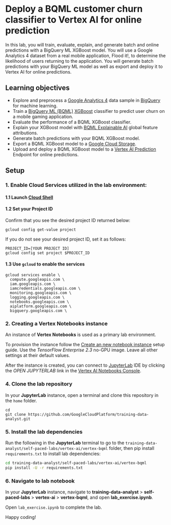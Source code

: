 # Deploy a BQML customer churn classifier to Vertex AI for online prediction

In this lab, you will train, evaluate, explain, and generate batch and online predictions with a BigQuery ML XGBoost model. You will use a Google Analytics 4 dataset from a real mobile application, Flood it!, to determine the likelihood of users returning to the application. You will generate batch predictions with your BigQuery ML model as well as export and deploy it to Vertex AI for online predictions.

## Learning objectives

* Explore and preprocess a [Google Analytics 4](https://support.google.com/analytics/answer/7029846) data sample in [BigQuery]() for machine learning.  
* Train a [BigQuery ML (BQML)](https://cloud.google.com/bigquery-ml) [XGBoost](https://xgboost.readthedocs.io/en/latest/) classifier to predict user churn on a mobile gaming application.
* Evaluate the performance of a BQML XGBoost classifier.
* Explain your XGBoost model with [BQML Explainable AI](https://cloud.google.com/bigquery-ml/docs/reference/standard-sql/bigqueryml-syntax-xai-overview) global feature attributions.
* Generate batch predictions with your BQML XGBoost model.
* Export a BQML XGBoost model to a [Google Cloud Storage](https://cloud.google.com/storage).
* Upload and deploy a BQML XGBoost model to a [Vertex AI Prediction](https://cloud.google.com/vertex-ai/docs/predictions/getting-predictions) Endpoint for online predictions.

## Setup

### 1. Enable Cloud Services utilized in the lab environment:

#### 1.1 Launch [Cloud Shell](https://cloud.google.com/shell/docs/launching-cloud-shell)

#### 1.2 Set your Project ID

Confirm that you see the desired project ID returned below:
```
gcloud config get-value project
```

If you do not see your desired project ID, set it as follows:
```
PROJECT_ID=[YOUR PROJECT ID]
gcloud config set project $PROJECT_ID
```

#### 1.3 Use `gcloud` to enable the services

```
gcloud services enable \
  compute.googleapis.com \
  iam.googleapis.com \
  iamcredentials.googleapis.com \
  monitoring.googleapis.com \
  logging.googleapis.com \
  notebooks.googleapis.com \
  aiplatform.googleapis.com \
  bigquery.googleapis.com \
```

### 2. Creating a Vertex Notebooks instance

An instance of **Vertex Notebooks** is used as a primary lab environment.

To provision the instance follow the [Create an new notebook instance](https://cloud.google.com/vertex-ai/docs/general/notebooks) setup guide. Use the *TensorFlow Enterprise 2.3* no-GPU image. Leave all other settings at their default values.

After the instance is created, you can connect to [JupyterLab](https://jupyter.org/) IDE by clicking the *OPEN JUPYTERLAB* link in the [Vertex AI Notebooks Console](https://console.cloud.google.com/vertex-ai/notebooks/instances).


### 4. Clone the lab repository

In your **JupyterLab** instance, open a terminal and clone this repository in the `home` folder.
```
cd
git clone https://github.com/GoogleCloudPlatform/training-data-analyst.git
```

### 5. Install the lab dependencies

Run the following in the **JupyterLab** terminal to go to the `training-data-analyst/self-paced-labs/vertex-ai/vertex-bqml` folder, then pip install `requirements.txt` to install lab dependencies:

```bash
cd training-data-analyst/self-paced-labs/vertex-ai/vertex-bqml
pip install -U -r requirements.txt
```

### 6. Navigate to lab notebook

In your **JupyterLab** instance, navigate to __training-data-analyst__ > __self-paced-labs__ > __vertex-ai__ > __vertex-bqml__, and open __lab_exercise.ipynb__.

Open `lab_exercise.ipynb` to complete the lab. 

Happy coding!